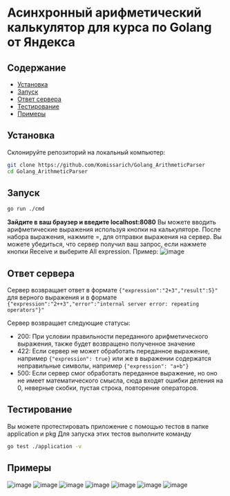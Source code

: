# Асинхронный арифметический калькулятор для курса по Golang от Яндекса

## Содержание

- [Установка](#установка)
- [Запуск](#запуск)
- [Ответ сервера](#Ответ_сервера)
- [Тестирование](#Тестирование)
- [Примеры](#Примеры)

## Установка

Склонируйте репозиторий на локальный компьютер:

```bash
git clone https://github.com/Komissarich/Golang_ArithmeticParser
cd Golang_ArithmeticParser
```

## Запуск

```bash
go run ./cmd
```
**Зайдите в ваш браузер и введите localhost:8080**
Вы можете вводить арифметические выражения используя кнопки на калькуляторе. После набора выражения, нажмите =, для отправки выражения на сервер.
Вы можете убедиться, что сервер получил ваш запрос, если нажмете кнопки Receive и выберите All expression. Пример: ![image](https://github.com/user-attachments/assets/77b1c8a7-a650-4c54-a21d-d7ba1ea2ef86)
 

## Ответ сервера
Сервер возвращает ответ в формате `{"expression":"2+3","result":5}"` для верного выражения и в формате `{"expression":"2++3","error":"internal server error: repeating operators"}"`

Сервер возвращает следующие статусы:
  - 200: При условии правильности переданного арифметического выражения, также будет возвращено полученное значение
  - 422: Если сервер не может обработать переданное выражение, например `{"expression": true}` или же в выражении содержатся неправильные символы, например `{"expression": "a+b"}`
  - 500: Если сервер смог обработать переданное выражение, но оно не имеет математического смысла, сюда входят ошибки деления на 0, неверные скобки, пустая строка, повторение операторов.

## Тестирование
Вы можете протестировать приложение с помощью тестов в папке application и pkg
Для запуска этих тестов выполните команду 
```bash
go test ./application -v
```

## Примеры
![image](https://github.com/user-attachments/assets/b16d8210-0bc0-47aa-aa90-9cec3c578329)
![image](https://github.com/user-attachments/assets/5ffc8562-9683-499b-854c-8c0c87c2b05e)
![image](https://github.com/user-attachments/assets/e524dd38-9173-4e57-bedf-9575d079d2a6)
![image](https://github.com/user-attachments/assets/9ebbd151-f676-43f3-88f6-735764de3b71)
![image](https://github.com/user-attachments/assets/862a97f0-50be-4a14-afb9-32e369f0a8f2)
![image](https://github.com/user-attachments/assets/b7005326-9693-4f8a-8e52-f389bc141c35)
![image](https://github.com/user-attachments/assets/9283005f-bbc3-4676-8d2f-d86973cd6545)








